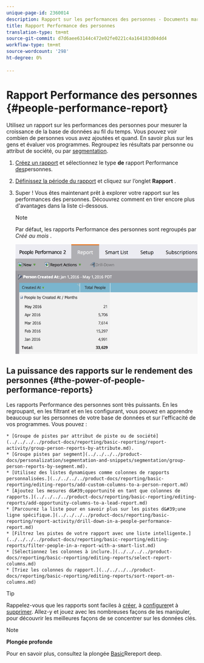 ```yaml
---
unique-page-id: 2360014
description: Rapport sur les performances des personnes - Documents marketing - Documentation du produit
title: Rapport Performance des personnes
translation-type: tm+mt
source-git-commit: d7d6aee63144c472e02fe0221c4a164183d04dd4
workflow-type: tm+mt
source-wordcount: '298'
ht-degree: 0%

---
```



# Rapport Performance des personnes {#people-performance-report}

Utilisez un rapport sur les performances des personnes pour mesurer la croissance de la base de données au fil du temps. Vous pouvez voir combien de personnes vous avez ajoutées et quand. En savoir plus sur les gens et évaluer vos programmes. Regroupez les résultats par personne ou attribut de société, ou par [segmentation](../../../../product-docs/personalization/segmentation-and-snippets/segmentation/create-a-segmentation.md).

1. [Créez un rapport](../../../../product-docs/reporting/basic-reporting/creating-reports/create-a-report-in-a-program.md) et sélectionnez le type **de** rapport Performance [des](report-type-overview.md)personnes.
1. [Définissez la période du rapport](../../../../product-docs/reporting/basic-reporting/editing-reports/change-a-report-time-frame.md) et cliquez sur l’onglet **Rapport** .
1. Super ! Vous êtes maintenant prêt à explorer votre rapport sur les performances des personnes. Découvrez comment en tirer encore plus d&#39;avantages dans la liste ci-dessous.

   >[!NOTE]
   >
   >Par défaut, les rapports Performance des personnes sont regroupés par *Créé au mois* .

   ![](assets/one.png)

## La puissance des rapports sur le rendement des personnes {#the-power-of-people-performance-reports}

Les rapports Performance des personnes sont très puissants. En les regroupant, en les filtrant et en les configurant, vous pouvez en apprendre beaucoup sur les personnes de votre base de données et sur l&#39;efficacité de vos programmes.
Vous pouvez :

    * [Groupe de pistes par attribut de piste ou de société](../../../../product-docs/reporting/basic-reporting/report-activity/group-person-reports-by-attribute.md).
    * [Groupe pistes par segment](../../../../product-docs/personalization/segmentation-and-snippets/segmentation/group-person-reports-by-segment.md).
    * [Utilisez des listes dynamiques comme colonnes de rapports personnalisées.](../../../../product-docs/reporting/basic-reporting/editing-reports/add-custom-columns-to-a-person-report.md)
    * [Ajoutez les mesures d&#39;opportunité en tant que colonnes de rapports.](../../../../product-docs/reporting/basic-reporting/editing-reports/add-opportunity-columns-to-a-lead-report.md)
    * [Parcourez la liste pour en savoir plus sur les pistes d&#39;une ligne spécifique.](../../../../product-docs/reporting/basic-reporting/report-activity/drill-down-in-a-people-performance-report.md)
    * [Filtrez les pistes de votre rapport avec une liste intelligente.](../../../../product-docs/reporting/basic-reporting/editing-reports/filter-people-in-a-report-with-a-smart-list.md)
    * [Sélectionnez les colonnes à inclure.](../../../../product-docs/reporting/basic-reporting/editing-reports/select-report-columns.md)
    * [Triez les colonnes du rapport.](../../../../product-docs/reporting/basic-reporting/editing-reports/sort-report-on-columns.md)

>[!TIP]
>
>Rappelez-vous que les rapports sont faciles à [créer](../../../../product-docs/reporting/basic-reporting/creating-reports/create-a-report-in-a-program.md), à [configurer](http://docs.marketo.com/display/docs/basic+reporting)et à [supprimer](../../../../product-docs/reporting/basic-reporting/report-activity/delete-a-report.md). Allez-y et jouez avec les nombreuses façons de les manipuler, pour découvrir les meilleures façons de se concentrer sur les données clés.

>[!NOTE]
>
>**Plongée profonde**
>
>
>Pour en savoir plus, consultez la plongée [Basic](http://docs.marketo.com/display/docs/basic+reporting)Rereport deep.

